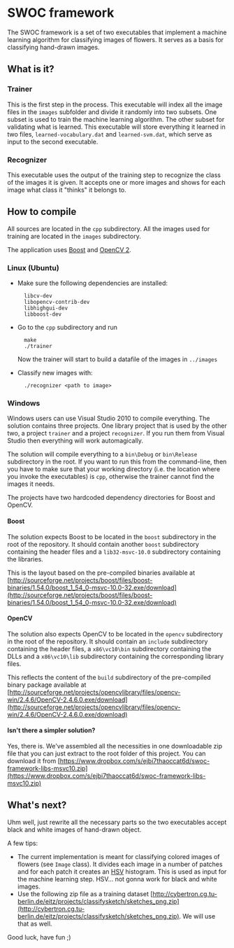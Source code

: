 # SWOC framework #

The SWOC framework is a set of two executables that implement a machine learning algorithm for classifying images of flowers. It serves as a basis for classifying hand-drawn images.

## What is it? ##

### Trainer ###

This is the first step in the process. This executable will index all the image files in the `images` subfolder and divide it randomly into two subsets. One subset is used to train the machine learning algorithm. The other subset for validating what is learned. This executable will store everything it learned in two files, `learned-vocabulary.dat` and `learned-svm.dat`, which serve as input to the second executable.

### Recognizer ###

This executable uses the output of the training step to recognize the class of the images it is given. It accepts one or more images and shows for each image what class it "thinks" it belongs to. 

## How to compile ##

All sources are located in the `cpp` subdirectory. All the images used for training are located in the `images` subdirectory.

The application uses [Boost](http://www.boost.org/) and [OpenCV 2](http://opencv.org/).

### Linux (Ubuntu) ###

- Make sure the following dependencies are installed:

		libcv-dev
		libopencv-contrib-dev
		libhighgui-dev
		libboost-dev

- Go to the `cpp` subdirectory and run

		make
		./trainer

	Now the trainer will start to build a datafile of the images in `../images`
 
- Classify new images with:

		./recognizer <path to image>


### Windows ###

Windows users can use Visual Studio 2010 to compile everything. The solution contains three projects. One library project that is used by the other two, a project `trainer` and a project `recognizer`. If you run them from Visual Studio then everything will work automagically.

The solution will compile everything to a `bin\Debug` or `bin\Release` subdirectory in the root. If you want to run this from the command-line, then you have to make sure that your working directory (i.e. the location where you invoke the executables) is `cpp`, otherwise the trainer cannot find the images it needs.

The projects have two hardcoded dependency directories for Boost and OpenCV.

#### Boost ####

The solution expects Boost to be located in the `boost` subdirectory in the root of the repository. It should contain another `boost` subdirectory containing the header files and a `lib32-msvc-10.0` subdirectory containing the libraries.

This is the layout based on the pre-compiled binaries available at [http://sourceforge.net/projects/boost/files/boost-binaries/1.54.0/boost_1_54_0-msvc-10.0-32.exe/download](http://sourceforge.net/projects/boost/files/boost-binaries/1.54.0/boost_1_54_0-msvc-10.0-32.exe/download)

#### OpenCV ####

The solution also expects OpenCV to be located in the `opencv` subdirectory in the root of the repository. It should contain an `include` subdirectory containing the header files, a `x86\vc10\bin` subdirectory containing the DLLs and a `x86\vc10\lib` subdirectory containing the corresponding library files.

This reflects the content of the `build` subdirectory of the pre-compiled binary package available at [http://sourceforge.net/projects/opencvlibrary/files/opencv-win/2.4.6/OpenCV-2.4.6.0.exe/download](http://sourceforge.net/projects/opencvlibrary/files/opencv-win/2.4.6/OpenCV-2.4.6.0.exe/download)

#### Isn't there a simpler solution? ####

Yes, there is. We've assembled all the necessities in one downloadable zip file that you can just extract to the root folder of this project. You can download it from [https://www.dropbox.com/s/ejbi7thaoccat6d/swoc-framework-libs-msvc10.zip](https://www.dropbox.com/s/ejbi7thaoccat6d/swoc-framework-libs-msvc10.zip)


## What's next? ##

Uhm well, just rewrite all the necessary parts so the two executables accept black and white images of hand-drawn object.

A few tips:

- The current implementation is meant for classifying colored images of flowers (see `Image` class). It divides each image in a number of patches and for each patch it creates an [HSV](http://en.wikipedia.org/wiki/HSL_and_HSV) histogram. This is used as input for the machine learning step. HSV... not gonna work for black and white images.
- Use the following zip file as a training dataset [http://cybertron.cg.tu-berlin.de/eitz/projects/classifysketch/sketches_png.zip](http://cybertron.cg.tu-berlin.de/eitz/projects/classifysketch/sketches_png.zip). We will use that as well.

Good luck, have fun ;)
